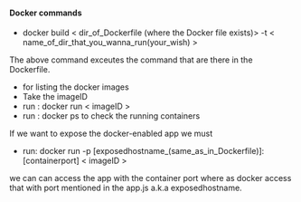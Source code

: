 #### Docker commands ###

* docker build < dir_of_Dockerfile (where the Docker file exists)> -t < name_of_dir_that_you_wanna_run(your_wish) >

The above command exceutes the command that are there in the Dockerfile.

* for listing the docker images
* Take the imageID 
* run : docker run < imageID >
* run : docker ps to check the running containers

If we want to expose the docker-enabled app
we must 
* run: docker run -p [exposedhostname_(same_as_in_Dockerfile)]:[containerport] < imageID >

we can can access the app with the container port where as docker access that with port mentioned in the app.js a.k.a exposedhostname.